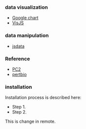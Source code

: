 
### data visualization

* [Google chart](https://developers.google.com/chart/)
* [VisJS](http://visjs.org/)


### data manipulation

* [jsdata](http://learnjsdata.com/)


### Reference

* [PC2](http://www.pathwaycommons.org/pcviz/)
* [pertbio](http://www.sanderlab.org/pertbio/)


### installation

Installation process is described here: 

* Step 1.
* Step 2. 

This is change in remote. 

